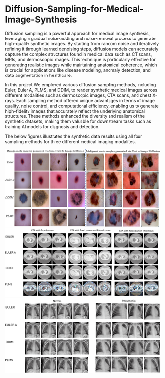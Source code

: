# Diffusion-Sampling-for-Medical-Image-Synthesis

Diffusion sampling is a powerful approach for medical image synthesis, leveraging a gradual noise-adding and noise-removal process to generate high-quality synthetic images. By starting from random noise and iteratively refining it through learned denoising steps, diffusion models can accurately capture the complex structures found in medical data such as CT scans, MRIs, and dermoscopic images. This technique is particularly effective for generating realistic images while maintaining anatomical coherence, which is crucial for applications like disease modeling, anomaly detection, and data augmentation in healthcare.

In this project We employed various diffusion sampling methods, including Euler, Euler A, PLMS, and DDIM, to render synthetic medical images across different modalities such as dermoscopic images, CTA scans, and chest X-rays. Each sampling method offered unique advantages in terms of image quality, noise control, and computational efficiency, enabling us to generate high-fidelity images that accurately reflect the underlying anatomical structures. These methods enhanced the diversity and realism of the synthetic datasets, making them valuable for downstream tasks such as training AI models for diagnosis and detection.

The below figures illustrates the synthetic data results using all four sampling methods for three different medical imaging modalites.

![](Figures/Benign-Malignant-Mole-Samples.png)
![](Figures/TBAD_sampling_results.png)
![](Figures/xray_sampling_results.png)
